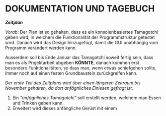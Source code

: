 # DOKUMENTATION UND TAGEBUCH

_**Zeitplan**_

_Vorab:_
Der Plan ist so gehalten, dass es ein konsolenbasiertes Tamagotchi geben wird, in welchem die Funktionalität der Programmstruktur getestet wird. Danach wird das Design hinzugefügt, damit die GUI unabhängig vom Programm verändert werden kann.

Ausserdem soll bis Ende Januar das Tamagotchi soweit fertig sein, dass man es als Projektarbeit abgeben **KÖNNTE**, danach kommen erst besondere Funktionalitäten, so dass man, wenn etwas schiefgehen sollte, immer noch auf einen festen Grundbaustein zurückgreifen kann.

_Der erste Teil des Zeitplans wird über einen längeren Zeitraum bis November gehalten, da dort anfägnliches Einlesen gefragt ist._

1. Ein _"anfägnliches Tamagotchi"_ soll erstellt werden, welchem man Essen und Trinken geben kann.
2. Erweitert wird dieses anfängliche Gerüst mit einem  
